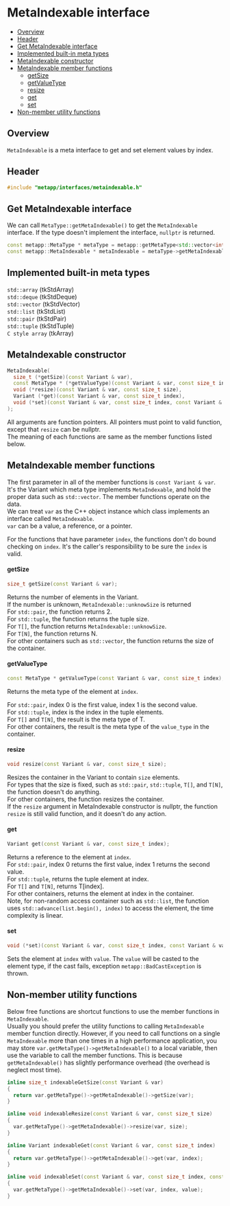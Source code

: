 [//]: # (Auto generated file, don't modify this file.)

# MetaIndexable interface
<!--begintoc-->
* [Overview](#a2_1)
* [Header](#a2_2)
* [Get MetaIndexable interface](#a2_3)
* [Implemented built-in meta types](#a2_4)
* [MetaIndexable constructor](#a2_5)
* [MetaIndexable member functions](#a2_6)
  * [getSize](#a4_1)
  * [getValueType](#a4_2)
  * [resize](#a4_3)
  * [get](#a4_4)
  * [set](#a4_5)
* [Non-member utility functions](#a2_7)
<!--endtoc-->

<a id="a2_1"></a>
## Overview

`MetaIndexable` is a meta interface to get and set element values by index.  

<a id="a2_2"></a>
## Header

```c++
#include "metapp/interfaces/metaindexable.h"
```

<a id="a2_3"></a>
## Get MetaIndexable interface

We can call `MetaType::getMetaIndexable()` to get the `MetaIndexable` interface. If the type doesn't implement the interface, `nullptr` is returned.

```c++
const metapp::MetaType * metaType = metapp::getMetaType<std::vector<int> >();
const metapp::MetaIndexable * metaIndexable = metaType->getMetaIndexable();
```

<a id="a2_4"></a>
## Implemented built-in meta types

`std::array` (tkStdArray)  
`std::deque` (tkStdDeque)  
`std::vector` (tkStdVector)  
`std::list` (tkStdList)  
`std::pair` (tkStdPair)  
`std::tuple` (tkStdTuple)  
`C style array` (tkArray)  

<a id="a2_5"></a>
## MetaIndexable constructor

```c++
MetaIndexable(
  size_t (*getSize)(const Variant & var),
  const MetaType * (*getValueType)(const Variant & var, const size_t index),
  void (*resize)(const Variant & var, const size_t size),
  Variant (*get)(const Variant & var, const size_t index),
  void (*set)(const Variant & var, const size_t index, const Variant & value)
);
```

All arguments are function pointers. All pointers must point to valid function, except that `resize` can be nullptr.  
The meaning of each functions are same as the member functions listed below.

<a id="a2_6"></a>
## MetaIndexable member functions

The first parameter in all of the member functions is `const Variant & var`. It's the Variant which meta type implements `MetaIndexable`, and hold the proper data such as `std::vector`. The member functions operate on the data.  
We can treat `var` as the C++ object instance which class implements an interface called `MetaIndexable`.  
`var` can be a value, a reference, or a pointer.  

For the functions that have parameter `index`, the functions don't do bound checking on `index`. It's the caller's responsibility to be sure the `index` is valid.

<a id="a4_1"></a>
#### getSize

```c++
size_t getSize(const Variant & var);
```

Returns the number of elements in the Variant.  
If the number is unknown, `MetaIndexable::unknowSize` is returned  
For `std::pair`, the function returns 2.  
For `std::tuple`, the function returns the tuple size.  
For `T[]`, the function returns `MetaIndexable::unknowSize`.  
For `T[N]`, the function returns N.  
For other containers such as `std::vector`, the function returns the size of the container.  

<a id="a4_2"></a>
#### getValueType

```c++
const MetaType * getValueType(const Variant & var, const size_t index);
```

Returns the meta type of the element at `index`.  

For `std::pair`, index 0 is the first value, index 1 is the second value.  
For `std::tuple`, index is the index in the tuple elements.  
For `T[]` and `T[N]`, the result is the meta type of T.  
For other containers, the result is the meta type of the `value_type` in the container.  

<a id="a4_3"></a>
#### resize

```c++
void resize(const Variant & var, const size_t size);
```

Resizes the container in the Variant to contain `size` elements.  
For types that the size is fixed, such as `std::pair`, `std::tuple`, `T[]`, and `T[N]`, the function doesn't do anything.  
For other containers, the function resizes the container.  
If the `resize` argument in MetaIndexable constructor is nullptr, the function `resize` is still valid function, and it doesn't do any action.  

<a id="a4_4"></a>
#### get

```c++
Variant get(const Variant & var, const size_t index);
```

Returns a reference to the element at `index`.  
For `std::pair`, index 0 returns the first value, index 1 returns the second value.  
For `std::tuple`, returns the tuple element at index.  
For `T[]` and `T[N]`, returns T[index].  
For other containers, returns the element at index in the container.  
Note, for non-random access container such as `std::list`, the function uses `std::advance(list.begin(), index)` to access the element, the time complexity is linear.  

<a id="a4_5"></a>
#### set

```c++
void (*set)(const Variant & var, const size_t index, const Variant & value);
```

Sets the element at `index` with `value`. The `value` will be casted to the element type, if the cast fails, exception `metapp::BadCastException` is thrown.  

<a id="a2_7"></a>
## Non-member utility functions

Below free functions are shortcut functions to use the member functions in `MetaIndexable`.  
Usually you should prefer the utility functions to calling `MetaIndexable` member function directly. However, if you need to call functions on a single `MetaIndexable` more than one times in a high performance application, you may store `var.getMetaType()->getMetaIndexable()` to a local variable, then use the variable to call the member functions. This is because `getMetaIndexable()` has slightly performance overhead (the overhead is neglect most time).

```c++
inline size_t indexableGetSize(const Variant & var)
{
  return var.getMetaType()->getMetaIndexable()->getSize(var);
}

inline void indexableResize(const Variant & var, const size_t size)
{
  var.getMetaType()->getMetaIndexable()->resize(var, size);
}

inline Variant indexableGet(const Variant & var, const size_t index)
{
  return var.getMetaType()->getMetaIndexable()->get(var, index);
}

inline void indexableSet(const Variant & var, const size_t index, const Variant & value)
{
  var.getMetaType()->getMetaIndexable()->set(var, index, value);
}
```
